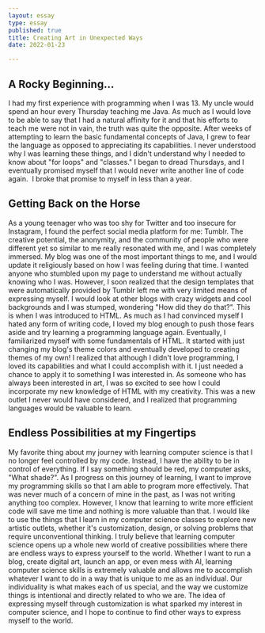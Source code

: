 ```yaml
--- 
layout: essay
type: essay
published: true
title: Creating Art in Unexpected Ways
date: 2022-01-23

---
```


## A Rocky Beginning... 
I had my first experience with programming when I
was 13. My uncle would spend an hour every Thursday teaching me Java. As
much as I would love to be able to say that I had a natural affinity for
it and that his efforts to teach me were not in vain, the truth was
quite the opposite. After weeks of attempting to learn the basic
fundamental concepts of Java, I grew to fear the language as opposed to
appreciating its capabilities. I never understood why I was learning
these things, and I didn't understand why I needed to know about "for
loops" and "classes." I began to dread Thursdays, and I eventually
promised myself that I would never write another line of code again.  I
broke that promise to myself in less than a year. 

## Getting Back on the Horse
As a young teenager who was too shy for
Twitter and too insecure for Instagram, I found the perfect social media
platform for me: Tumblr. The creative potential, the anonymity, and the
community of people who were different yet so similar to me really
resonated with me, and I was completely immersed. My blog was one of the
most important things to me, and I would update it religiously based on
how I was feeling during that time. I wanted anyone who stumbled upon my
page to understand me without actually knowing who I was. However, I
soon realized that the design templates that were automatically provided
by Tumblr left me with very limited means of expressing myself. I would
look at other blogs with crazy widgets and cool backgrounds and I was
stumped, wondering "How did they do that?". This is when I was
introduced to HTML. As much as I had convinced myself I hated any form
of writing code, I loved my blog enough to push those fears aside and
try learning a programming language again. Eventually, I familiarized
myself with some fundamentals of HTML. It started with just changing my
blog's theme colors and eventually developed to creating themes of my
own! I realized that although I didn't love programming, I loved its
capabilities and what I could accomplish with it. I just needed a chance
to apply it to something I was interested in. As someone who has always
been interested in art, I was so excited to see how I could incorporate
my new knowledge of HTML with my creativity. This was a new outlet I
never would have considered, and I realized that programming languages
would be valuable to learn. 

## Endless Possibilities at my Fingertips
My favorite thing about my
journey with learning computer science is that I  no longer feel
controlled by my code. Instead, I have the ability to be in control of
everything. If I say something should be red, my computer asks, "What
shade?". As I progress on this journey of learning, I want to improve my
programming skills so that I am able to program more effectively. That
was never much of a concern of mine in the past, as I was not writing
anything too complex. However, I know that learning to write more
efficient code will save me time and nothing is more valuable than that.
I would like to use the things that I learn in my computer science
classes to explore new artistic outlets, whether it's customization,
design, or solving problems that require unconventional thinking. I
truly believe that learning computer science opens up a whole new world
of creative possibilities where there are endless ways to express
yourself to the world. Whether I want to run a blog, create digital art,
launch an app, or even mess with AI, learning computer science skills is
extremely valuable and allows me to accomplish whatever I want to do in
a way that is unique to me as an individual. Our individuality is what
makes each of us special, and the way we customize things is intentional
and directly related to who we are. The idea of expressing myself
through customization is what sparked my interest in computer science,
and I hope to continue to find other ways to express myself to the
world.
